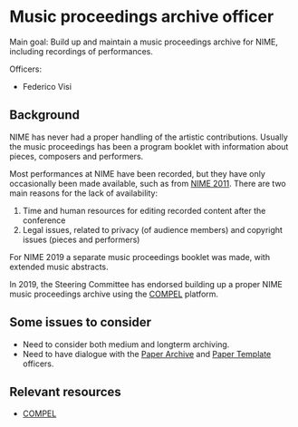 # Music proceedings archive officer

Main goal: Build up and maintain a music proceedings archive for NIME, including recordings of performances.

Officers:

- Federico Visi


## Background

NIME has never had a proper handling of the artistic contributions. Usually the music proceedings has been a program booklet with information about pieces, composers and performers.

Most performances at NIME have been recorded, but they have only occasionally been made available, such as from [NIME 2011](https://vimeo.com/channels/nime2011/videos). There are two main reasons for the lack of availability:

1. Time and human resources for editing recorded content after the conference
2. Legal issues, related to privacy (of audience members) and copyright issues (pieces and performers)

For NIME 2019 a separate music proceedings booklet was made, with extended music abstracts.

In 2019, the Steering Committee has endorsed building up a proper NIME music proceedings archive using the [COMPEL](http://ico.bukvic.net/main/compel/) platform.


## Some issues to consider

- Need to consider both medium and longterm archiving.
- Need to have dialogue with the [Paper Archive](paper_proceedings.md) and [Paper Template](paper_template.md) officers.



## Relevant resources

- [COMPEL](http://ico.bukvic.net/main/compel/)
